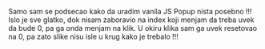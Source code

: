 Samo sam se podsecao kako da uradim vanila JS Popup nista posebno !!!
Islo je sve glatko, dok nisam zaboravio na index koji menjam da treba uvek da bude 0, pa ga onda menjam na klik. U okiru klika sam ga uvek 
resetovao na 0, pa zato slike nisu isle u krug kako je trebalo !!! 
